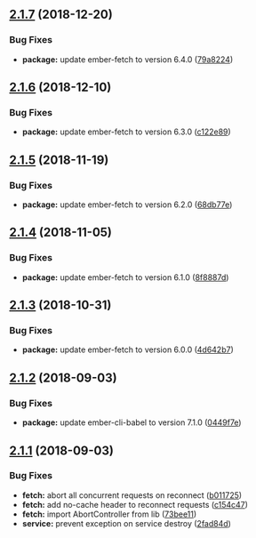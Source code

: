 ## [2.1.7](https://github.com/BBVAEngineering/ember-network-state/compare/v2.1.6...v2.1.7) (2018-12-20)


### Bug Fixes

* **package:** update ember-fetch to version 6.4.0 ([79a8224](https://github.com/BBVAEngineering/ember-network-state/commit/79a8224))

## [2.1.6](https://github.com/BBVAEngineering/ember-network-state/compare/v2.1.5...v2.1.6) (2018-12-10)


### Bug Fixes

* **package:** update ember-fetch to version 6.3.0 ([c122e89](https://github.com/BBVAEngineering/ember-network-state/commit/c122e89))

## [2.1.5](https://github.com/BBVAEngineering/ember-network-state/compare/v2.1.4...v2.1.5) (2018-11-19)


### Bug Fixes

* **package:** update ember-fetch to version 6.2.0 ([68db77e](https://github.com/BBVAEngineering/ember-network-state/commit/68db77e))

## [2.1.4](https://github.com/BBVAEngineering/ember-network-state/compare/v2.1.3...v2.1.4) (2018-11-05)


### Bug Fixes

* **package:** update ember-fetch to version 6.1.0 ([8f8887d](https://github.com/BBVAEngineering/ember-network-state/commit/8f8887d))

## [2.1.3](https://github.com/BBVAEngineering/ember-network-state/compare/v2.1.2...v2.1.3) (2018-10-31)


### Bug Fixes

* **package:** update ember-fetch to version 6.0.0 ([4d642b7](https://github.com/BBVAEngineering/ember-network-state/commit/4d642b7))

## [2.1.2](https://github.com/BBVAEngineering/ember-network-state/compare/v2.1.1...v2.1.2) (2018-09-03)


### Bug Fixes

* **package:** update ember-cli-babel to version 7.1.0 ([0449f7e](https://github.com/BBVAEngineering/ember-network-state/commit/0449f7e))

## [2.1.1](https://github.com/BBVAEngineering/ember-network-state/compare/v2.1.0...v2.1.1) (2018-09-03)


### Bug Fixes

* **fetch:** abort all concurrent requests on reconnect ([b011725](https://github.com/BBVAEngineering/ember-network-state/commit/b011725))
* **fetch:** add no-cache header to reconnect requests ([c154c47](https://github.com/BBVAEngineering/ember-network-state/commit/c154c47))
* **fetch:** import AbortController from lib ([73bee11](https://github.com/BBVAEngineering/ember-network-state/commit/73bee11))
* **service:** prevent exception on service destroy ([2fad84d](https://github.com/BBVAEngineering/ember-network-state/commit/2fad84d))
